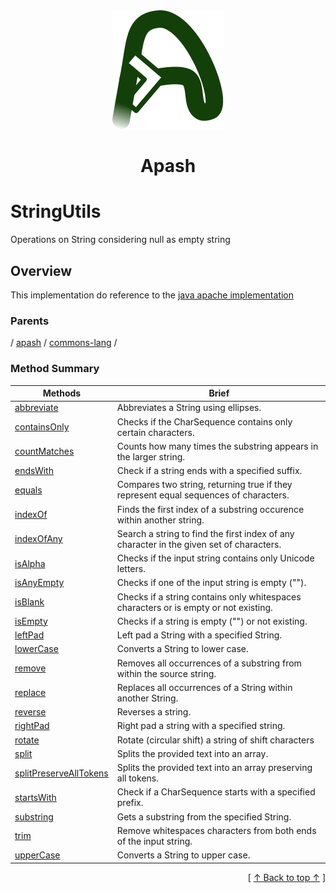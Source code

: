 
<div align="center" id="apash-top">
  <a href="https://github.com/hastec-fr/apash">
    <img alt="apash-logo" src="../../../../../../assets/apash-logo.svg"/>
  </a>

  # Apash
</div>

# StringUtils

Operations on String considering null as empty string

## Overview

This implementation do reference to the [java apache implementation](http://commons.apache.org/proper/commons-lang/javadocs/api-3.1/org/apache/commons/lang3/StringUtils.html)

### Parents
<!-- apash.parentBegin -->
[](../../../.md) / [apash](../../apash.md) / [commons-lang](../commons-lang.md) / 
<!-- apash.parentEnd -->

### Method Summary
<!-- apash.summaryTableBegin -->
| Methods                  | Brief                                 |
|--------------------------|---------------------------------------|
|[abbreviate](StringUtils/abbreviate.md)|Abbreviates a String using ellipses.|
|[containsOnly](StringUtils/containsOnly.md)|Checks if the CharSequence contains only certain characters.|
|[countMatches](StringUtils/countMatches.md)|Counts how many times the substring appears in the larger string.|
|[endsWith](StringUtils/endsWith.md)|Check if a string ends with a specified suffix.|
|[equals](StringUtils/equals.md)|Compares two string, returning true if they represent equal sequences of characters.|
|[indexOf](StringUtils/indexOf.md)|Finds the first index of a substring occurence within another string.|
|[indexOfAny](StringUtils/indexOfAny.md)|Search a string to find the first index of any character in the given set of characters.|
|[isAlpha](StringUtils/isAlpha.md)|Checks if the input string contains only Unicode letters.|
|[isAnyEmpty](StringUtils/isAnyEmpty.md)|Checks if one of the input string is empty ("").|
|[isBlank](StringUtils/isBlank.md)|Checks if a string contains only whitespaces characters or is empty or not existing.|
|[isEmpty](StringUtils/isEmpty.md)|Checks if a string is empty ("") or not existing.|
|[leftPad](StringUtils/leftPad.md)|Left pad a String with a specified String.|
|[lowerCase](StringUtils/lowerCase.md)|Converts a String to lower case.|
|[remove](StringUtils/remove.md)|Removes all occurrences of a substring from within the source string.|
|[replace](StringUtils/replace.md)|Replaces all occurrences of a String within another String.|
|[reverse](StringUtils/reverse.md)|Reverses a string.|
|[rightPad](StringUtils/rightPad.md)|Right pad a string with a specified string.|
|[rotate](StringUtils/rotate.md)|Rotate (circular shift) a string of shift characters|
|[split](StringUtils/split.md)|Splits the provided text into an array.|
|[splitPreserveAllTokens](StringUtils/splitPreserveAllTokens.md)|Splits the provided text into an array preserving all tokens.|
|[startsWith](StringUtils/startsWith.md)|Check if a CharSequence starts with a specified prefix.|
|[substring](StringUtils/substring.md)|Gets a substring from the specified String.|
|[trim](StringUtils/trim.md)|Remove whitespaces characters from both ends of the input string.|
|[upperCase](StringUtils/upperCase.md)|Converts a String to upper case.|
<!-- apash.summaryTableEnd -->



  <div align="right">[ <a href="#apash-top">↑ Back to top ↑</a> ]</div>

